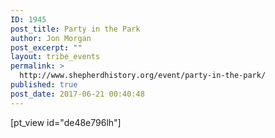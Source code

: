 ```yaml
---
ID: 1945
post_title: Party in the Park
author: Jon Morgan
post_excerpt: ""
layout: tribe_events
permalink: >
  http://www.shepherdhistory.org/event/party-in-the-park/
published: true
post_date: 2017-06-21 00:40:48
---
```

[pt_view id="de48e796lh"]